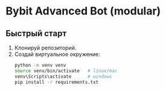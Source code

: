 # Bybit Advanced Bot (modular)

## Быстрый старт
1. Клонируй репозиторий.
2. Создай виртуальное окружение:
   ```bash
   python -m venv venv
   source venv/bin/activate   # linux/mac
   venv\Scripts\activate      # windows
   pip install -r requirements.txt
